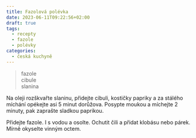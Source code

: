```yaml
---
title: Fazolová polévka
date: 2023-06-11T09:22:56+02:00
draft: true
tags:
  - recepty
  - fazole
  - polévky
categories:
  - česká kuchyně
---
```


> fazole  
> cibule  
> slanina  

Na oleji rozškvařte slaninu, přidejte cibuli, kostičky papriky a za stálého míchání opékejte asi 5 minut dorůžova. Posypte moukou a míchejte 2 minuty, pak zaprašte sladkou paprikou.

Přidejte fazole. I s vodou a osolte. Ochutit čili a přidat klobásu nebo párek. Mírně okyselte vinným octem.
